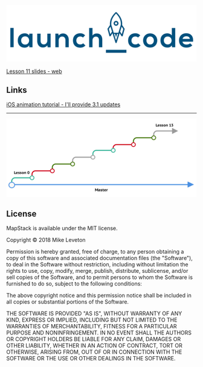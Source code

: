 <img src="https://raw.githubusercontent.com/Leveton/MapStack/master/images/launchCode.png" alt="TSNavigationStripView examples" />

[Lesson 11 slides - web](https://docs.google.com/presentation/d/1S4E2vmigDpRpxPDF7gCCjgAC2dm5N2gEvjyYeyrrJtM/pub?start=false&loop=false&delayms=3000)


## Links 

[iOS animation tutorial - I'll provide 3.1 updates](https://www.raywenderlich.com/146603/ios-animation-tutorial-getting-started-2)

<hr />

<img src="https://raw.githubusercontent.com/Leveton/MapSwift/lesson0/images/BranchFlow.png" alt="TSNavigationStripView examples" />


## License

MapStack is available under the MIT license.

Copyright © 2018 Mike Leveton

Permission is hereby granted, free of charge, to any person obtaining a copy of this software and associated documentation files (the "Software"), to deal in the Software without restriction, including without limitation the rights to use, copy, modify, merge, publish, distribute, sublicense, and/or sell copies of the Software, and to permit persons to whom the Software is furnished to do so, subject to the following conditions:

The above copyright notice and this permission notice shall be included in all copies or substantial portions of the Software.

THE SOFTWARE IS PROVIDED "AS IS", WITHOUT WARRANTY OF ANY KIND, EXPRESS OR IMPLIED, INCLUDING BUT NOT LIMITED TO THE WARRANTIES OF MERCHANTABILITY, FITNESS FOR A PARTICULAR PURPOSE AND NONINFRINGEMENT. IN NO EVENT SHALL THE AUTHORS OR COPYRIGHT HOLDERS BE LIABLE FOR ANY CLAIM, DAMAGES OR OTHER LIABILITY, WHETHER IN AN ACTION OF CONTRACT, TORT OR OTHERWISE, ARISING FROM, OUT OF OR IN CONNECTION WITH THE SOFTWARE OR THE USE OR OTHER DEALINGS IN THE SOFTWARE.